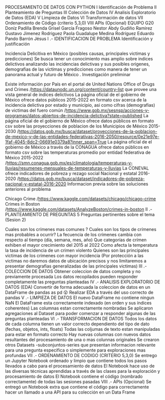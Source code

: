PROCESAMIENTO DE DATOS CON PYTHON
I Identificación de Problema
II Planteamiento de Preguntas
III Colección de Datos
IV Analisis Exploratorio de Datos (EDA)
V Limpieza de Datos
VI Transformación de datos
VII Ordenamiento de Código (criterio 5,3,0)
VIII APIs (Opcional)
EQUIPO G20
Doníz Padilla Brenda Grisel
García Fragoso Nestor Abdy
Gudiño Ramirez Gustavo
Jimenez Rodriguez Paola Guadalupe
Medina Rodríguez Eduardo
Pando Barrón Jésus
I .- IDENTIFICACION DE PROBLEMA
Identificación y justificación

Incidencia Delicitiva en México (posibles causas, principales victimas y predicciones)
Se busca tener un conocimiento mas amplio sobre indices delictivos analizando las incidencias delictivas y sus posibles origenes, demografias de las victimas y predicciones como manera de tener un panorama actual y futuro de México .
Investigación preliminar

Existe información por País en el portal de United Nations Office of Drugs and Crimes /https://dataunodc.un.org/content/country-list que provee una vista general de indices delictivos
La página oficial de el gobierno de México ofrece datos públicos 2015-2022 en formato csv acerca de la incidencia delictiva por estado y municipio, asi como cifras (demografias) de victimas del fuero común /https://www.gob.mx/sesnsp/acciones-y-programas/datos-abiertos-de-incidencia-delictiva?state=published
La página oficial de el gobierno de México ofrece datos públicos en formato csv sobre las proyecciones de poblacion de los Municipios de México 2015-2030 /https://datos.gob.mx/busca/dataset/proyecciones-de-la-poblacion-de-mexico-y-de-las-entidades-federativas-2016-2050/resource/0e21e97e-1faf-4045-8dc2-06691e0379a8?inner_span=True
La página oficial de el gobierno de México a través de la CONAGUA ofrece datos públicos en formato csv sobre las temperaturas promedio por entidad federativa de México 2015-2022 /https://smn.conagua.gob.mx/es/climatologia/temperaturas-y-lluvias/resumenes-mensuales-de-temperaturas-y-lluvias
La CONEVAL ofrece indicadores de pobreza y rezago social Nacional y estatal 2016-2020 /https://datos.gob.mx/busca/dataset/indicadores-de-pobreza-nacional-y-estatal-2016-2020
Informacion previa sobre las soluciones anteriores al problema

Chicago Crime /https://www.kaggle.com/datasets/chicago/chicago-crime
Crimes in Boston /https://www.kaggle.com/datasets/AnalyzeBoston/crimes-in-boston
II .- PLANTEAMIENTO DE PREGUNTAS
5 Preguntas pertinentes sobre el tema (Sesion 2)

Cuales son los crímenes mas comunes ?
Cuales son los tipos de crímenes mas probables a ocurrir?
La fecuencia de los crímenes cambia con respecto al tiempo (día, semana, mes, año)
Que categorías de crímen exhiben el mayor crecimiento del 2015 al 2022
Como afecta la temperatura la tasa de incidencia de un crimen violento
Quienes son las principales victimas de los crimenes con mayor incidencia (Por protección a las victimas no daremos datos de ubicación precisos y nos limitaremos a presentar demografias generalizadas de las principales victimas)
III .- COLECCION DE DATOS
Obtener coleccion de datos completa y no previamente procesada
Los datos recopilados pueden responder completamente las preguntas planteadas
IV .- ANALISIS EXPLORATORIO DE DATOS (EDA)
Convertir de forma adecuada la coleccion de datos en un DataFrame de pandas as pd 😲
Realizar EDA a través del uso correcto de pandas
V .- LIMPIEZA DE DATOS
El nuevo DataFrame no contiene ningun NaN
El DataFrame esta correctamente indexado (en orden y sus índices coherentes)
Las columnas estan correctamente nombradas
Se aplicaron agregaciones al Dataset para poder comenzar a responder algunas de las preguntas planteadas
VI .- TRANSFORMACION DE DATOS
Todos los datos de cada columna tienen un valor correcto dependiento del tipo de dato (fechas, objetos, ints, floats)
Todas las coljumas de texto estan manipuladas para estar en formato correcto
Hay nuevas columnas con nuevos datos resultantes del procesamiento de una o mas colunnas originales
Se crearon otros Datasets -subconjuntos-series que presentan informacion relevante para una pregunta especifica o simplemente para exploraciones mas profundas
VII .- ORDENAMIENTO DE CODIGO (CRITERIO 5,3,0)
Se entrego un Jupyter Notebook ordenado y limpio que contiene todos los pasos llevados a cabo para el procesamiento de datos
El Notebook hace uso de las diversas técnicas aprendidas a través de las clases para la exploración y procesamiento de datos
El Notebook contiene el código (nombrado correctamente) de todas las sesiones pasadas
VIII .- APIs (Opcional)
Se entregó un Notebook extra que contiene el código para correctamente hacer un llamado a una API para su colección en un Data Frame
